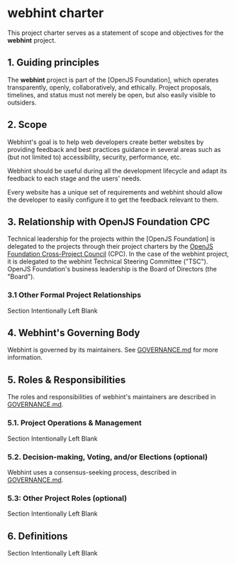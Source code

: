 # webhint charter

This project charter serves as a statement of scope and objectives for
the **webhint** project.

## 1. Guiding principles

The **webhint** project is part of the [OpenJS Foundation], which
operates transparently, openly, collaboratively, and ethically. Project
proposals, timelines, and status must not merely be open, but also easily
visible to outsiders.

## 2. Scope

Webhint's goal is to help web developers create better websites by
providing feedback and best practices guidance in several areas such
as (but not limited to) accessibility, security, performance, etc.

Webhint should be useful during all the development lifecycle and
adapt its feedback to each stage and the users' needs.

Every website has a unique set of requirements and webhint should
allow the developer to easily configure it to get the feedback
relevant to them.

## 3. Relationship with OpenJS Foundation CPC

Technical leadership for the projects within the [OpenJS Foundation] is
delegated to the projects through their project charters by the
[OpenJS Foundation Cross-Project Council][] (CPC). In the case of the
webhint project, it is delegated to the webhint Technical Steering
Committee ("TSC"). OpenJS Foundation's business leadership is the Board
of Directors (the "Board").

### 3.1 Other Formal Project Relationships

Section Intentionally Left Blank

## 4. Webhint's Governing Body

Webhint is governed by its maintainers. See [GOVERNANCE.md][] for more
information.

## 5. Roles & Responsibilities

The roles and responsibilities of webhint's maintainers are described
in [GOVERNANCE.md][].

### 5.1. Project Operations & Management

Section Intentionally Left Blank

### 5.2. Decision-making, Voting, and/or Elections (optional)

Webhint uses a consensus-seeking process, described in [GOVERNANCE.md][].

### 5.3: Other Project Roles (optional)

Section Intentionally Left Blank

## 6. Definitions

Section Intentionally Left Blank

<!-- Link labels -->

[GOVERNANCE.md]: https://github.com/webhintio/hint/blob/main/packages/hint/docs/about/GOVERNANCE.md
[OpenJS Foundation Cross-Project Council]: https://openjsf.org/about/governance/
